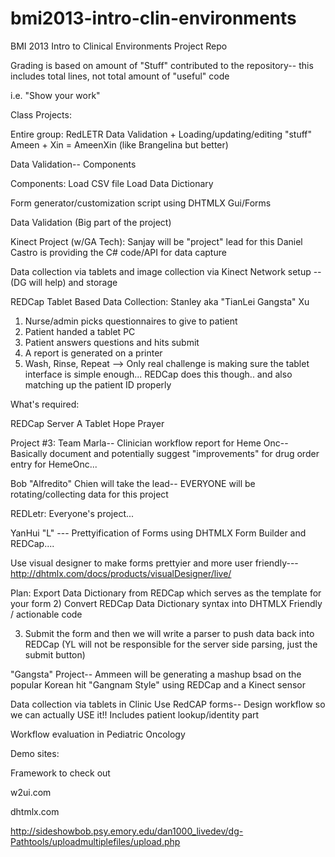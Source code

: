 bmi2013-intro-clin-environments
===============================

BMI 2013 Intro to Clinical Environments Project Repo

Grading is based on amount of "Stuff" contributed to the repository-- this includes total lines, not total amount of "useful" code

i.e. "Show your work"

Class Projects:

Entire group: 
RedLETR     Data Validation + Loading/updating/editing "stuff"
Ameen + Xin = AmeenXin  (like Brangelina but better)

Data Validation-- Components

Components:
Load CSV file
Load Data Dictionary

Form generator/customization script using DHTMLX Gui/Forms

Data Validation (Big part of the project)


Kinect Project  (w/GA Tech):   Sanjay will be "project" lead for this
Daniel Castro is providing the C# code/API for data capture

Data collection via tablets and image collection via Kinect
Network setup -- (DG will help) and storage

REDCap Tablet Based Data Collection:   Stanley aka "TianLei Gangsta" Xu

1)  Nurse/admin picks questionnaires to give to patient
2)  Patient handed a tablet PC
3) Patient answers questions and hits submit
4)  A report is generated on a printer
5)  Wash, Rinse, Repeat
   -->  Only real challenge is making sure the tablet interface is simple enough... REDCap does this though.. 
   and also matching up the  patient ID properly
  
What's required:

REDCap Server
A Tablet
Hope
Prayer

Project #3:  Team Marla--  Clinician workflow report for Heme Onc--
Basically document and potentially suggest "improvements" for drug order entry for HemeOnc...

Bob "Alfredito" Chien will take the lead-- EVERYONE will be rotating/collecting data for this project


REDLetr:  Everyone's project... 

YanHui "L" ---  Prettyification of Forms using DHTMLX Form Builder and REDCap....

Use visual designer to make forms prettyier and more user friendly---
http://dhtmlx.com/docs/products/visualDesigner/live/

Plan:  Export Data Dictionary from REDCap which serves as the template for your form
2)  Convert REDCap Data Dictionary syntax into DHTMLX Friendly / actionable code

3)  Submit the form and then we will write a parser to push data back into REDCap (YL will not be responsible for the server side
parsing, just the submit button)







































   


"Gangsta" Project-- Ammeen will be generating a mashup bsad on the popular Korean hit "Gangnam Style" using REDCap and a Kinect sensor



Data collection via tablets in Clinic
Use RedCAP forms-- Design workflow so we can actually USE it!!
Includes patient lookup/identity part


Workflow evaluation in Pediatric Oncology


Demo sites:






Framework to check out

w2ui.com

dhtmlx.com


http://sideshowbob.psy.emory.edu/dan1000_livedev/dg-Pathtools/uploadmultiplefiles/upload.php







